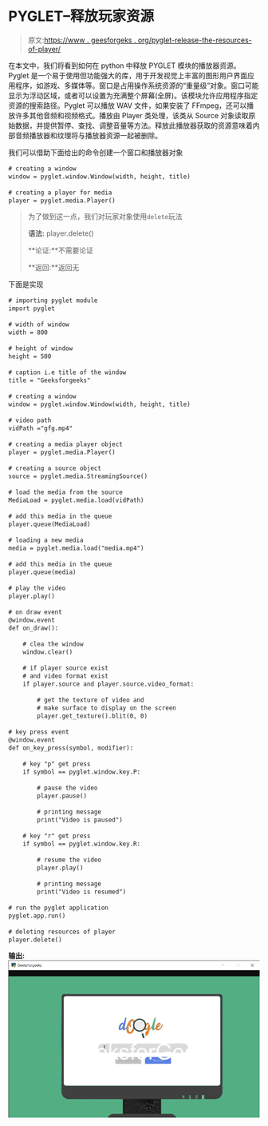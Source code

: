 # PYGLET–释放玩家资源

> 原文:[https://www . geesforgeks . org/pyglet-release-the-resources-of-player/](https://www.geeksforgeeks.org/pyglet-release-the-resources-of-player/)

在本文中，我们将看到如何在 python 中释放 PYGLET 模块的播放器资源。Pyglet 是一个易于使用但功能强大的库，用于开发视觉上丰富的图形用户界面应用程序，如游戏、多媒体等。窗口是占用操作系统资源的“重量级”对象。窗口可能显示为浮动区域，或者可以设置为充满整个屏幕(全屏)。该模块允许应用程序指定资源的搜索路径。Pyglet 可以播放 WAV 文件，如果安装了 FFmpeg，还可以播放许多其他音频和视频格式。播放由 Player 类处理，该类从 Source 对象读取原始数据，并提供暂停、查找、调整音量等方法。释放此播放器获取的资源意味着内部音频播放器和纹理将与播放器资源一起被删除。

我们可以借助下面给出的命令创建一个窗口和播放器对象

```
# creating a window
window = pyglet.window.Window(width, height, title)

# creating a player for media
player = pyglet.media.Player()

```

> 为了做到这一点，我们对玩家对象使用`delete`玩法
> 
> **语法:** player.delete()
> 
> **论证:**不需要论证
> 
> **返回:**返回无

下面是实现

```
# importing pyglet module
import pyglet

# width of window 
width = 800

# height of window 
height = 500

# caption i.e title of the window 
title = "Geeksforgeeks"

# creating a window 
window = pyglet.window.Window(width, height, title) 

# video path
vidPath ="gfg.mp4"

# creating a media player object
player = pyglet.media.Player()

# creating a source object
source = pyglet.media.StreamingSource()

# load the media from the source
MediaLoad = pyglet.media.load(vidPath)

# add this media in the queue
player.queue(MediaLoad)

# loading a new media
media = pyglet.media.load("media.mp4")

# add this media in the queue
player.queue(media)

# play the video
player.play()

# on draw event
@window.event
def on_draw():

    # clea the window
    window.clear()

    # if player source exist
    # and video format exist
    if player.source and player.source.video_format:

        # get the texture of video and
        # make surface to display on the screen
        player.get_texture().blit(0, 0)

# key press event     
@window.event 
def on_key_press(symbol, modifier): 

    # key "p" get press 
    if symbol == pyglet.window.key.P: 

        # pause the video
        player.pause()

        # printing message
        print("Video is paused")

    # key "r" get press 
    if symbol == pyglet.window.key.R: 

        # resume the video
        player.play()

        # printing message
        print("Video is resumed")

# run the pyglet application
pyglet.app.run()

# deleting resources of player
player.delete()

```

**输出:**
![](img/a8cf39a994b46ba8ca6ad0d439ba7134.png)